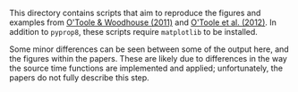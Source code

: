 This directory contains scripts that aim to reproduce the figures and examples from [O'Toole & Woodhouse (2011)](https://doi.org/10.1111/j.1365-246X.2011.05210.x) and [O'Toole et al. (2012)](https://doi.org/10.1111/j.1365-246X.2012.05608.x). In addition to `pyprop8`, these scripts require `matplotlib` to be installed.

Some minor differences can be seen between some of the output here, and the figures within the papers. These are likely due to differences in the way the source time functions are implemented and applied; unfortunately, the papers do not fully describe this step.